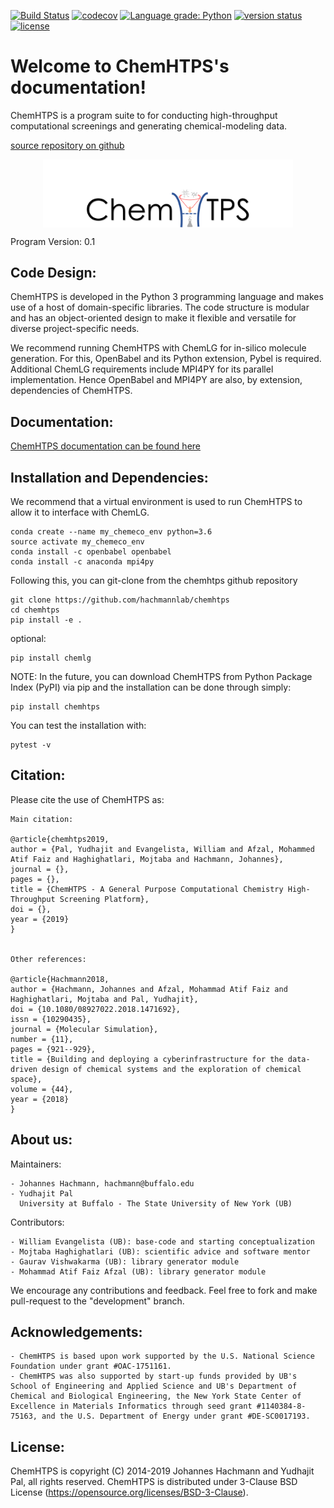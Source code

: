 [![Build Status](https://travis-ci.org/hachmannlab/chemhtps.svg?branch=master)](https://travis-ci.org/hachmannlab/chemhtps)
[![codecov](https://codecov.io/gh/hachmannlab/chemhtps/branch/master/graph/badge.svg)](https://codecov.io/gh/hachmannlab/chemhtps)
[![Language grade: Python](https://img.shields.io/lgtm/grade/python/g/hachmannlab/chemhtps.svg?logo=lgtm&logoWidth=18)](https://lgtm.com/projects/g/hachmannlab/chemhtps/context:python)
[![version status](http://img.shields.io/pypi/v/chemhtps.svg?style=flat)](https://pypi.python.org/pypi/chemhtps)
[![license](http://img.shields.io/badge/license-BSD-blue.svg?style=flat)](https://github.com/hachmannlab/chemhtps/blob/master/LICENSE)

Welcome to ChemHTPS's documentation!
====================================

ChemHTPS is a program suite to for conducting high-throughput computational screenings and generating chemical-modeling data.

[source repository on github](https://github.com/hachmannlab/chemhtps)

<p align="center">
  <img align="middle" src="./docs/images/Chemhtps_logo.png" alt="ChemHTPS" width="400px" class="center">
 </p>

Program Version: 0.1

## Code Design:
ChemHTPS is developed in the Python 3 programming language and makes use of a host of domain-specific libraries.
The code structure is modular and has an object-oriented design to make it flexible and versatile for diverse project-specific needs.

We recommend running ChemHTPS with ChemLG for in-silico molecule generation. For this, OpenBabel and its Python extension, Pybel is required.
Additional ChemLG requirements include MPI4PY for its parallel implementation. Hence OpenBabel and MPI4PY are also, by extension, dependencies of ChemHTPS.

## Documentation:
[ChemHTPS documentation can be found here](https://chemhtps.readthedocs.io/en/latest/)

## Installation and Dependencies:
We recommend that a virtual environment is used to run ChemHTPS to allow it to interface with ChemLG.

    conda create --name my_chemeco_env python=3.6
    source activate my_chemeco_env
    conda install -c openbabel openbabel
    conda install -c anaconda mpi4py


Following this, you can git-clone from the chemhtps github repository

    git clone https://github.com/hachmannlab/chemhtps
    cd chemhtps
    pip install -e .

optional: 

    pip install chemlg 

NOTE: In the future, you can download ChemHTPS from Python Package Index (PyPI) via pip and the installation can be done through simply:

    pip install chemhtps

   
You can test the installation with:

    pytest -v



## Citation:
Please cite the use of ChemHTPS as:


    Main citation:

    @article{chemhtps2019,
    author = {Pal, Yudhajit and Evangelista, William and Afzal, Mohammed Atif Faiz and Haghighatlari, Mojtaba and Hachmann, Johannes},
    journal = {},
    pages = {},
    title = {ChemHTPS - A General Purpose Computational Chemistry High-Throughput Screening Platform},
    doi = {},
    year = {2019}
    }


    Other references:

    @article{Hachmann2018,
    author = {Hachmann, Johannes and Afzal, Mohammad Atif Faiz and Haghighatlari, Mojtaba and Pal, Yudhajit},
    doi = {10.1080/08927022.2018.1471692},
    issn = {10290435},
    journal = {Molecular Simulation},
    number = {11},
    pages = {921--929},
    title = {Building and deploying a cyberinfrastructure for the data-driven design of chemical systems and the exploration of chemical space},
    volume = {44},
    year = {2018}
    }



## About us:

Maintainers:

    - Johannes Hachmann, hachmann@buffalo.edu
    - Yudhajit Pal
      University at Buffalo - The State University of New York (UB)


Contributors:

    - William Evangelista (UB): base-code and starting conceptualization
    - Mojtaba Haghighatlari (UB): scientific advice and software mentor
    - Gaurav Vishwakarma (UB): library generator module
    - Mohammad Atif Faiz Afzal (UB): library generator module


We encourage any contributions and feedback. Feel free to fork and make pull-request to the "development" branch.


## Acknowledgements:
    - ChemHTPS is based upon work supported by the U.S. National Science Foundation under grant #OAC-1751161.
    - ChemHTPS was also supported by start-up funds provided by UB's School of Engineering and Applied Science and UB's Department of Chemical and Biological Engineering, the New York State Center of Excellence in Materials Informatics through seed grant #1140384-8-75163, and the U.S. Department of Energy under grant #DE-SC0017193.


## License:
ChemHTPS is copyright (C) 2014-2019 Johannes Hachmann and Yudhajit Pal, all rights reserved.
ChemHTPS is distributed under 3-Clause BSD License (https://opensource.org/licenses/BSD-3-Clause).
